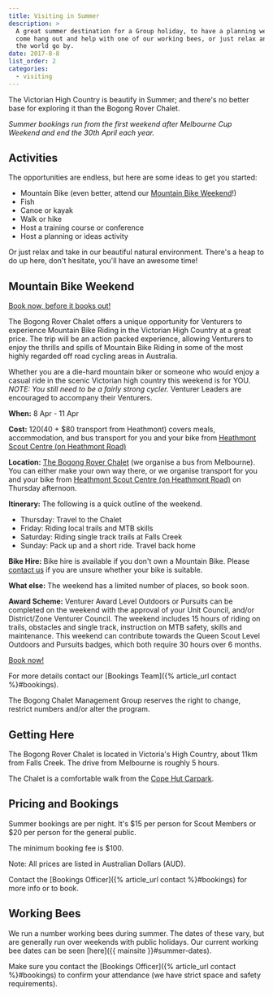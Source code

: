 ```yaml
---
title: Visiting in Summer
description: >
  A great summer destination for a Group holiday, to have a planning weekend, to
  come hang out and help with one of our working bees, or just relax and watch
  the world go by.
date: 2017-8-8
list_order: 2
categories:
  - visiting
---
```

The Victorian High Country is beautify in Summer; and there's no better base for exploring it than the Bogong Rover Chalet.

*Summer bookings run from the first weekend after Melbourne Cup Weekend and end the 30th April each year.*

## Activities

The opportunities are endless, but here are some ideas to get you started:

* Mountain Bike (even better, attend our [Mountain Bike Weekend](#mountain-bike-weekend)!)
* Fish
* Canoe or kayak
* Walk or hike
* Host a training course or conference
* Host a planning or ideas activity

Or just relax and take in our beautiful natural environment.  There's a heap to do up here, don't hesitate, you'll have an awesome time!

## Mountain Bike Weekend

[Book now, before it books out!](https://www.trybooking.com/BOMKI)

The Bogong Rover Chalet offers a unique opportunity for Venturers to experience Mountain Bike Riding in the Victorian High Country at a great price. The trip will be an action packed experience, allowing Venturers to enjoy the thrills and spills of Mountain Bike Riding in some of the most highly regarded off road cycling areas in Australia.

Whether you are a die-hard mountain biker or someone who would enjoy a casual ride in the scenic Victorian high country this weekend is for YOU. *NOTE: You still need to be a fairly strong cycler.* Venturer Leaders are encouraged to accompany their Venturers.

**When:** 8 Apr - 11 Apr

**Cost:** $120 ($40 + $80 transport from Heathmont) covers meals, accommodation, and bus transport for you and your bike from [Heathmont Scout Centre (on Heathmont Road)](https://www.google.com.au/maps/place/Heathmont+Scout+Centre/@-37.8267464,145.2410067,17z/data=!3m1!4b1!4m5!3m4!1s0x6ad63bc6bcd27547:0xb01ec27ce45bfd9b!8m2!3d-37.8267464!4d145.2432007)

**Location:** [The Bogong Rover Chalet](#getting-here) (we organise a bus from Melbourne). You can either make your own way there, or we organise transport for you and your bike from [Heathmont Scout Centre (on Heathmont Road)](https://www.google.com.au/maps/place/Heathmont+Scout+Centre/@-37.8267464,145.2410067,17z/data=!3m1!4b1!4m5!3m4!1s0x6ad63bc6bcd27547:0xb01ec27ce45bfd9b!8m2!3d-37.8267464!4d145.2432007) on Thursday afternoon.

**Itinerary:** The following is a quick outline of the weekend.

* Thursday: Travel to the Chalet
* Friday: Riding local trails and MTB skills
* Saturday: Riding single track trails at Falls Creek
* Sunday: Pack up and a short ride. Travel back home

**Bike Hire:** Bike hire is available if you don't own a Mountain Bike. Please [contact us](mailto:mtbbookings@bogongroverchalet.org.au) if you are unsure whether your bike is suitable.

**What else:** The weekend has a limited number of places, so book soon.

**Award Scheme:** Venturer Award Level Outdoors or Pursuits can be completed on the weekend with the approval of your Unit Council, and/or District/Zone Venturer Council. The weekend includes 15 hours of riding on trails, obstacles and single track, instruction on MTB safety, skills and maintenance. This weekend can contribute towards the Queen Scout Level Outdoors and Pursuits badges, which both require 30 hours over 6 months.

[Book now!](https://www.trybooking.com/BOMKI)

For more details contact our [Bookings Team]({% article_url contact %}#bookings).

The Bogong Chalet Management Group reserves the right to change, restrict numbers and/or alter the program.

## Getting Here

The Bogong Rover Chalet is located in Victoria's High Country, about 11km from Falls Creek. The drive from Melbourne is roughly 5 hours.

The Chalet is a comfortable walk from the [Cope Hut Carpark](https://www.google.com.au/maps/dir/Bogong+chalet+car+park/Bogong+Rover+Chalet,+Nelse,+Victoria/@-36.9057949,147.2963949,16z/data=!4m8!4m7!1m2!1m1!1s0x0:0x5c7e07098a6b0fbd!1m2!1m1!1s0x6b2447ea5e2780c1:0xd9d7ac523322deeb!3e2).

## Pricing and Bookings

Summer bookings are per night. It's $15 per person for Scout Members or $20 per person for the general public.

The minimum booking fee is $100.

Note: All prices are listed in Australian Dollars (AUD).

Contact the [Bookings Officer]({% article_url contact %}#bookings) for more info or to book.

## Working Bees

We run a number working bees during summer. The dates of these vary, but are generally run over weekends with public holidays. Our current working bee dates
can be seen [here]({{ mainsite }}#summer-dates).

Make sure you contact the [Bookings Officer]({% article_url contact %}#bookings) to confirm your attendance (we have strict space and safety
requirements).
